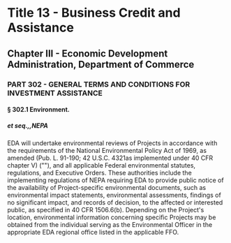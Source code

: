 
# Title 13 - Business Credit and Assistance
## Chapter III - Economic Development Administration, Department of Commerce
### PART 302 - GENERAL TERMS AND CONDITIONS FOR INVESTMENT ASSISTANCE
#### § 302.1 Environment.
##### et seq.,,NEPA

EDA will undertake environmental reviews of Projects in accordance with the requirements of the National Environmental Policy Act of 1969, as amended (Pub. L. 91-190; 42 U.S.C. 4321as implemented under 40 CFR chapter V) (""), and all applicable Federal environmental statutes, regulations, and Executive Orders. These authorities include the implementing regulations of NEPA requiring EDA to provide public notice of the availability of Project-specific environmental documents, such as environmental impact statements, environmental assessments, findings of no significant impact, and records of decision, to the affected or interested public, as specified in 40 CFR 1506.6(b). Depending on the Project's location, environmental information concerning specific Projects may be obtained from the individual serving as the Environmental Officer in the appropriate EDA regional office listed in the applicable FFO.
